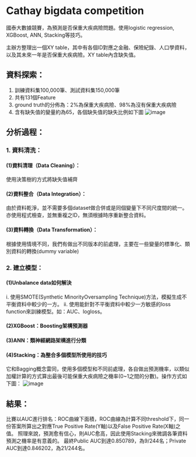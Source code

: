 # Cathay bigdata competition
國泰大數據競賽，為預測是否保重大疾病險問題。使用logistic regression, XGBoost, ANN, Stacking等技巧。

主辦方整理出一個XY table，其中有各個ID對應之金融、保險紀錄、人口學資料，以及其未來一年是否保重大疾病險。XY table內含缺失值。
## 資料探索：
1. 訓練資料集100,000筆、測試資料集150,000筆
2. 共有131個Feature
3. ground truth的分佈為：2%為保重大疾病險、98%為沒有保重大疾病險
4. 含有缺失值的變量約為65，各個缺失值的缺失比例如下圖
![image](https://github.com/ShaoTingHsu/Cathay_bigdata_competition/blob/master/Pictures/rate_missing.PNG)
## 分析過程：
### 1. 資料清洗：
#### (1)資料清理（Data Cleaning）：
使用決策樹的方式將缺失值補齊
#### (2)資料整合（Data Integration）：
由於資料乾淨，並不需要多個dataset做合併或是同個變量下不同尺度間的統一。亦使用程式檢查，並無重複之ID，無須根據時序重新整合資料。
#### (3)資料轉換（Data Transformation）：
根據使用情境不同，我們有做出不同版本的前處理，主要在一些變量的標準化、類別資料的轉換(dummy variable)
### 2. 建立模型：
#### (1)Unbalance data如何解決
i. 使用SMOTE(Synthetic MinorityOversampling Technique)方法，模擬生成不平衡資料中較少的一方。
ii. 使用能針對不平衡資料中較少一方敏感的loss function來訓練模型。如：AUC、logloss。
#### (2)XGBoost：Boosting架構預測器
#### (3)ANN：類神經網路架構進行分類
#### (4)Stacking：為整合多個模型所使用的技巧
它和Bagging概念雷同，使用多個模型和不同前處理，各自做出預測機率，以類似加權計算的方式算出最後可能保重大疾病險之機率(0~1之間的分數)。操作方式如下圖：
![image](https://github.com/ShaoTingHsu/Cathay_bigdata_competition/blob/master/Pictures/Staking_operation.png)
## 結果：
比賽以AUC進行排名：ROC曲線下面積，ROC曲線為計算不同threshold下，同一份答案所算出之對應True Positive Rate(Y軸)以及False Positive Rate(X軸)之值。
照理來說，預測愈有信心，則AUC愈高，因此使用Stacking來微調各筆資料預測之機率是有意義的。
最終Public AUC到達0.850789，為9/244名；Private AUC到達0.846202，為21/244名。
